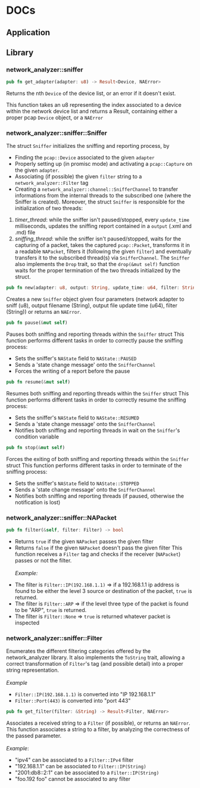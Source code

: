 # DOCs

## Application

## Library

### network_analyzer::sniffer

```rust
pub fn get_adapter(adapter: u8) -> Result<Device, NAError>
```

Returns the nth `Device` of the device list, or an error if it doesn't exist.

This function takes an u8 representing the index associated to a device within the network device list and returns a Result, containing either a proper pcap `Device` object, or a `NAError`

### network_analyzer::sniffer::Sniffer

The struct `Sniffer` initializes the sniffing and reporting process, by
* Finding the `pcap::Device` associated to the given `adapter`
* Properly setting up (in promisc mode) and activating a `pcap::Capture` on the given `adapter`.
* Associating (if possible) the given `filter` string to a `network_analyzer::Filter` tag
* Creating a `network_analyzer::channel::SnifferChannel` to transfer informations from the
internal threads to the subscribed one (where the Sniffer is created).
Moreover, the struct `Sniffer` is responsible for the initialization of two threads:
 1) <i>timer_thread</i>: while the sniffer isn't paused/stopped, every `update_time` milliseconds, updates the sniffing report contained in a `output` (.xml and .md) file
 2) <i>sniffing_thread</i>: while the sniffer isn't paused/stopped, waits for the capturing of a packet, takes the captured `pcap::Packet`, transforms it in a readable `NAPacket`, filters it (following the given `filter`) and eventually transfers it to the subscribed thread(s) via `SnifferChannel`.
 The `Sniffer` also implements the `Drop` trait, so that the `drop(&mut self)` function waits for the proper termination
 of the two threads initialized by the struct.
 
```rust
pub fn new(adapter: u8, output: String, update_time: u64, filter: String) -> Result<Self, NAError>
```
Creates a new `Sniffer` object given four parameters (network adapter to sniff (u8), output filename (String), output file update time (u64), filter (String)) or returns an `NAError`.

```rust
pub fn pause(&mut self)
```
Pauses both sniffing and reporting threads within the `Sniffer` struct
This function performs different tasks in order to correctly pause the sniffing process:
 * Sets the sniffer's `NAState` field to `NAState::PAUSED`
 * Sends a 'state change message' onto the `SnifferChannel`
 * Forces the writing of a report before the pause
 
 ```rust
pub fn resume(&mut self)
```
 Resumes both sniffing and reporting threads within the `Sniffer` struct
 This function performs different tasks in order to correctly resume the sniffing process:
 * Sets the sniffer's `NAState` field to `NAState::RESUMED`
 * Sends a 'state change message' onto the `SnifferChannel`
 * Notifies both sniffing and reporting threads in wait on the `Sniffer`'s condition variable
 
```rust
pub fn stop(&mut self)
```
Forces the exiting of both sniffing and reporting threads within the `Sniffer` struct
 This function performs different tasks in order to terminate of the sniffing process:
 * Sets the sniffer's `NAState` field to `NAState::STOPPED`
 * Sends a 'state change message' onto the `SnifferChannel`
 * Notifies both sniffing and reporting threads (if paused, otherwise the notification is lost)
 
 ### network_analyzer::sniffer::NAPacket
 
```rust
pub fn filter(&self, filter: Filter) -> bool
```

* Returns `true` if the given `NAPacket` passes the given filter
* Returns `false` if the given `NAPacket` doesn't pass the given filter
 This function receives a `Filter` tag and checks if the receiver (`NAPacket`)
 passes or not the filter.
<br></br>
<i>Example:</i>
- The filter is `Filter::IP(192.168.1.1)` => if a 192.168.1.1 ip address is found
 to be either the level 3 source or destination of the packet, `true` is returned.
- The filter is `Filter::ARP` => if the level three type of the packet is found to be
"ARP", `true` is returned.
- The filter is `Filter::None` => `true` is returned whatever packet is inspected

### network_analyzer::sniffer::Filter

Enumerates the different filtering categories offered by the network_analyzer library.
It also implements the `ToString` trait, allowing a correct transformation of `Filter`'s
tag (and possible detail) into a proper string representation.
<br></br>
<i> Example </i>
* `Filter::IP(192.168.1.1)` is converted into "IP 192.168.1.1"
* `Filter::Port(443)` is converted into "port 443"

```rust
pub fn get_filter(filter: &String) -> Result<Filter, NAError>
```

Associates a received string to a `Filter` (if possible), or returns an `NAError`.
This function associates a string to a filter, by analyzing the correctness of the passed parameter.
 <br></br>
<i>Example</i>:
* "ipv4" can be associated to a `Filter::IPv4` filter
* "192.168.1.1" can be associated to  `Filter::IP(String)`
* "2001:db8::2:1" can be associated to a `Filter::IP(String)`
* "foo.192 foo" cannot be associated to any filter
